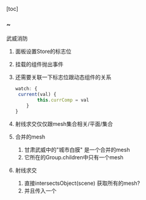 [toc]

### ~

武威消防

1. 面板设置Store的标志位

2. 挂载的组件抛出事件

3. 还需要关联一下标志位跟动态组件的关系

   ``` js
   watch: {
   	current(val) {
           this.currComp = val
       }
   }
   ```

   



4. 射线求交仅仅跟mesh集合相关/平面/集合
5. 合并的mesh
   1. 甘肃武威中的"城市白膜" 是一个合并的mesh
   2. 它所在的Group.children中只有一个mesh
6. 射线求交
   1. 直接intersectsObject(scene) 获取所有的mesh?
   2. 并且传入一个